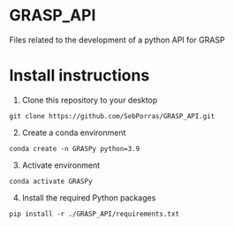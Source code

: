 # GRASP_API
Files related to the development of a python API for GRASP

# Install instructions 

1. Clone this repository to your desktop

```
git clone https://github.com/SebPorras/GRASP_API.git
```

2. Create a conda environment 

```
conda create -n GRASPy python=3.9
```

3. Activate environment 

```
conda activate GRASPy 
```

4. Install the required Python packages 

```
pip install -r ./GRASP_API/requirements.txt
```
